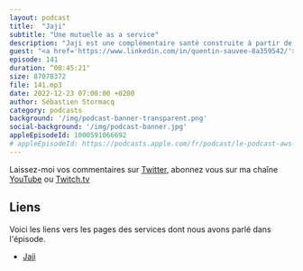 ```yaml
---
layout: podcast
title:  "Jaji"
subtitle: "Une mutuelle as a service"
description: "Jaji est une complémentaire santé construite à partir de zéro. Comment construit-on une architecture IT pour une mutuelle au 21ème siècle, en partant d'une feuille blanche ? Pourquoi le cloud AWS s'est imposé comme choix technique pour déployer une architecture de micro services ?  Et surtout, comment la visibilité des coûts IT permet de calculer le coût par transaction, par client etc et révolutionner les modèles métier dans ce domaine. Comme à mon habitude, on y parle de méthodologie et des aspects humains liés a ce type de développement."
guest: "<a href='https://www.linkedin.com/in/quentin-sauvee-8a359542/'>Quentin Sauvee</a>, CEO, Jaji et <a href='https://www.linkedin.com/in/joe-alves-0595284/'>Joe Alves</a>, CTO, Jaji"
episode: 141
duration: “00:45:21"
size: 87078372
file: 141.mp3
date: 2022-12-23 07:00:00 +0200
author: Sébastien Stormacq
category: podcasts
background: '/img/podcast-banner-transparent.png'
social-background: '/img/podcast-banner.jpg'
appleEpisodeId: 1000591066692
# appleEpisodeId: https://podcasts.apple.com/fr/podcast/le-podcast-aws-en-français/id1452118442
---
```


Laissez-moi vos commentaires sur [Twitter](https://twitter.com/sebsto), abonnez vous sur ma chaîne [YouTube](https://www.youtube.com/sebsto) ou [Twitch.tv](https://www.twitch.tv/sebAWS)

## Liens

Voici les liens vers les pages des services dont nous avons parlé dans l'épisode.

- [Jaji](https://www.jaji.fr)